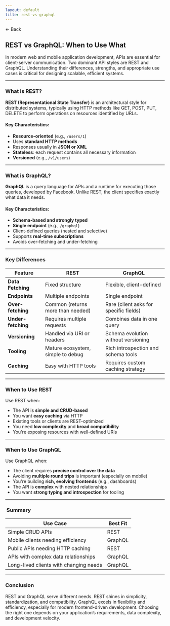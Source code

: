 ```yaml
---
layout: default
title: rest-vs-graphql 
---
```


<a href="https://anish7600.github.io/technical-writeups" style="text-decoration: none;">← Back</a>


## REST vs GraphQL: When to Use What

In modern web and mobile application development, APIs are essential for client-server communication. Two dominant API styles are REST and GraphQL. Understanding their differences, strengths, and appropriate use cases is critical for designing scalable, efficient systems.

---

###  What is REST?

**REST (Representational State Transfer)** is an architectural style for distributed systems, typically using HTTP methods like GET, POST, PUT, DELETE to perform operations on resources identified by URLs.

#### Key Characteristics:

* **Resource-oriented** (e.g., `/users/1`)
* Uses **standard HTTP methods**
* Responses usually in **JSON or XML**
* **Stateless**: each request contains all necessary information
* **Versioned** (e.g., `/v1/users`)

---

###  What is GraphQL?

**GraphQL** is a query language for APIs and a runtime for executing those queries, developed by Facebook. Unlike REST, the client specifies exactly what data it needs.

#### Key Characteristics:

* **Schema-based and strongly typed**
* **Single endpoint** (e.g., `/graphql`)
* Client-defined queries (nested and selective)
* Supports **real-time subscriptions**
* Avoids over-fetching and under-fetching

---

###  Key Differences

| Feature            | REST                              | GraphQL                                |
| ------------------ | --------------------------------- | -------------------------------------- |
| **Data Fetching**  | Fixed structure                   | Flexible, client-defined               |
| **Endpoints**      | Multiple endpoints                | Single endpoint                        |
| **Over-fetching**  | Common (returns more than needed) | Rare (client asks for specific fields) |
| **Under-fetching** | Requires multiple requests        | Combines data in one query             |
| **Versioning**     | Handled via URI or headers        | Schema evolution without versioning    |
| **Tooling**        | Mature ecosystem, simple to debug | Rich introspection and schema tools    |
| **Caching**        | Easy with HTTP tools              | Requires custom caching strategy       |

---

###  When to Use REST

Use REST when:

* The API is **simple and CRUD-based**
* You want **easy caching** via HTTP
* Existing tools or clients are REST-optimized
* You need **low complexity** and **broad compatibility**
* You're exposing resources with well-defined URIs

---

###  When to Use GraphQL

Use GraphQL when:

* The client requires **precise control over the data**
* Avoiding **multiple round trips** is important (especially on mobile)
* You're building **rich, evolving frontends** (e.g., dashboards)
* The API is **complex** with nested relationships
* You want **strong typing and introspection** for tooling

---

### ️ Summary

| Use Case                               | Best Fit |
| -------------------------------------- | -------- |
| Simple CRUD APIs                       | REST     |
| Mobile clients needing efficiency      | GraphQL  |
| Public APIs needing HTTP caching       | REST     |
| APIs with complex data relationships   | GraphQL  |
| Long-lived clients with changing needs | GraphQL  |

---

###  Conclusion

REST and GraphQL serve different needs. REST shines in simplicity, standardization, and compatibility. GraphQL excels in flexibility and efficiency, especially for modern frontend-driven development. Choosing the right one depends on your application’s requirements, data complexity, and development velocity.

